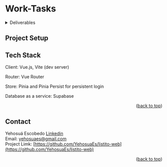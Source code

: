 <div id="top"></div>

# Work-Tasks

<!-- TABLE OF CONTENTS -->
<details>
  <summary>Deliverables</summary>
  <p></p>
  <ul>
    <li>
      <p></p>
   </li>
    <li>
      <p></p>
   </li>
    <li>
      <p></p>
   </li>
    <li>
      <p></p>
   </li>
    <li>
      <p></p>
   </li>
    <li>
      <p></p>
   </li>
    <li>
      <p></p>
   </li>
  </ul>
</details>


## Project Setup

## Tech Stack

<p>Client: Vue.js, Vite (dev server)</p>
<p>Router: Vue Router</p>
<p>Store: Pinia and Pinia Persist for persistent login</p>
<p>Database as a service: Supabase</p>

<p align="right">(<a href="#top">back to top</a>)</p>

## Contact

Yehosuá Escobedo [Linkedin](https://www.linkedin.com/in/yehosua-escobedo/)  
Email: yehosuaes@gmail.com
</br>
Project Limk: [https://github.com/YehosuaEs/listito-web](https://github.com/YehosuaEs/listito-web)

<p align="right">(<a href="#top">back to top</a>)</p>
